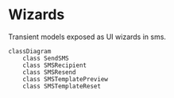 # Wizards

Transient models exposed as UI wizards in sms.

```mermaid
classDiagram
    class SendSMS
    class SMSRecipient
    class SMSResend
    class SMSTemplatePreview
    class SMSTemplateReset
```
